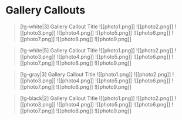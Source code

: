 # Gallery Callouts

> [!g-white|3] Gallery Callout Title
> ![[photo1.png]]
> ![[photo2.png]]
> ![[photo3.png]]
> ![[photo4.png]]
> ![[photo5.png]]
> ![[photo6.png]]
> ![[photo7.png]]
> ![[photo8.png]]
> ![[photo9.png]]
> 

> [!g-white|5] Gallery Callout Title
> ![[photo1.png]]
> ![[photo2.png]]
> ![[photo3.png]]
> ![[photo4.png]]
> ![[photo5.png]]
> ![[photo6.png]]
> ![[photo7.png]]
> ![[photo8.png]]
> ![[photo9.png]]
> 

> [!g-gray|3] Gallery Callout Title
> ![[photo1.png]]
> ![[photo2.png]]
> ![[photo3.png]]
> ![[photo4.png]]
> ![[photo5.png]]
> ![[photo6.png]]
> ![[photo7.png]]
> ![[photo8.png]]
> ![[photo9.png]]
> 

> [!g-black|2] Gallery Callout Title
> ![[photo1.png]]
> ![[photo2.png]]
> ![[photo3.png]]
> ![[photo4.png]]
> ![[photo5.png]]
> ![[photo6.png]]
> ![[photo7.png]]
> ![[photo8.png]]
> ![[photo9.png]]
> 

